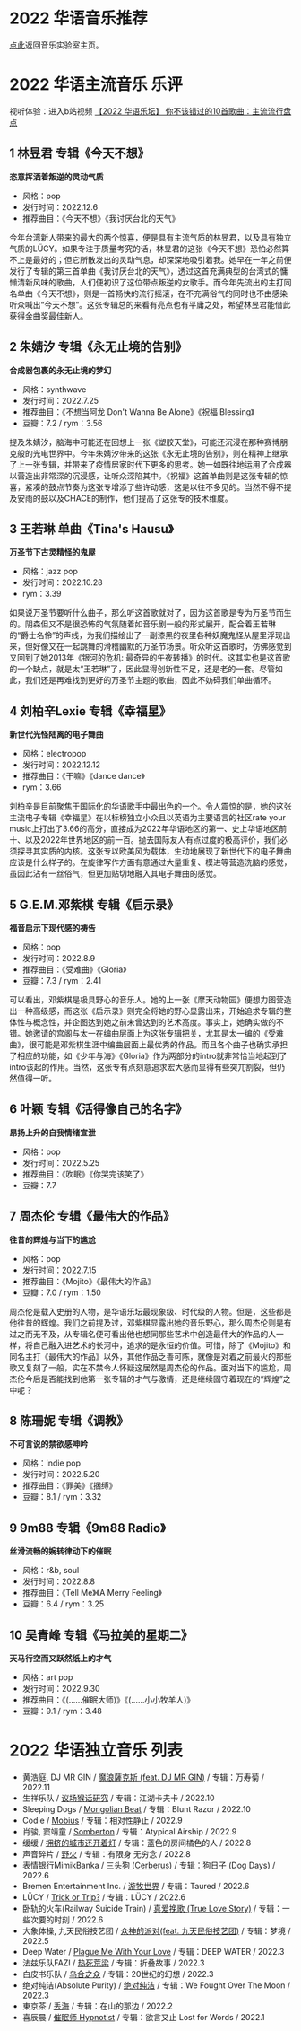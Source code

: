 # 2022 华语音乐推荐

[点此](https://lambdacdm.github.io/Music-Laboratory/)返回音乐实验室主页。

# 2022 华语主流音乐 乐评

视听体验：进入b站视频 [【2022 华语乐坛】 你不该错过的10首歌曲：主流流行盘点](https://www.bilibili.com/video/BV1dM41167xJ/)

## 1 林昱君 专辑《今天不想》
**恣意挥洒着叛逆的灵动气质**

* 风格：pop
* 发行时间：2022.12.6
* 推荐曲目：《今天不想》《我讨厌台北的天气》

今年台湾新人带来的最大的两个惊喜，便是具有主流气质的林昱君，以及具有独立气质的LÜCY。如果专注于质量考究的话，林昱君的这张《今天不想》恐怕必然算不上是最好的；但它所散发出的灵动气息，却深深地吸引着我。她早在一年之前便发行了专辑的第三首单曲《我讨厌台北的天气》，透过这首充满典型的台湾式的慵懒清新风味的歌曲，人们便初识了这位带点叛逆的女歌手。而今年先流出的主打同名单曲《今天不想》，则是一首畅快的流行摇滚，在不充满俗气的同时也不由感染听众喊出“今天不想”。这张专辑总的来看有亮点也有平庸之处，希望林昱君能借此获得金曲奖最佳新人。

## 2 朱婧汐 专辑《永无止境的告别》
**合成器包裹的永无止境的梦幻**

* 风格：synthwave
* 发行时间：2022.7.25
* 推荐曲目：《不想当阿龙 Don't Wanna Be Alone》《祝福 Blessing》
* 豆瓣：7.2 / rym：3.56

提及朱婧汐，脑海中可能还在回想上一张《塑胶天堂》，可能还沉浸在那种赛博朋克般的光电世界中。今年朱婧汐带来的这张《永无止境的告别》，则在精神上继承了上一张专辑，并带来了疫情居家时代下更多的思考。她一如既往地运用了合成器以营造出非常深的沉浸感，让听众深陷其中。《祝福》这首单曲则是这张专辑的惊喜，紧凑的鼓点节奏为这张专增添了些许动感，这是以往不多见的。当然不得不提及安雨的鼓以及CHACE的制作，他们提高了这张专的技术维度。

## 3 王若琳 单曲《Tina's Hausu》
**万圣节下古灵精怪的鬼屋**

* 风格：jazz pop
* 发行时间：2022.10.28
* rym：3.39

如果说万圣节要听什么曲子，那么听这首歌就对了，因为这首歌是专为万圣节而生的。阴森但又不是很恐怖的气氛随着如音乐剧一般的形式展开，配合着王若琳的“爵士名伶”的声线，为我们描绘出了一副漆黑的夜里各种妖魔鬼怪从屋里浮现出来，但好像又在一起跳舞的滑稽幽默的万圣节场景。听众听这首歌时，仿佛感觉到又回到了她2013年《银河的危机: 最奇异的午夜转播》的时代。这其实也是这首歌的一个缺点，就是太“王若琳”了，因此显得创新性不足，还是老的一套。尽管如此，我们还是再难找到更好的万圣节主题的歌曲，因此不妨碍我们单曲循环。

## 4 刘柏辛Lexie 专辑《幸福星》
**新世代光怪陆离的电子舞曲**

* 风格：electropop
* 发行时间：2022.12.12
* 推荐曲目：《干嘛》《dance dance》
* rym：3.66

刘柏辛是目前聚焦于国际化的华语歌手中最出色的一个。令人震惊的是，她的这张主流电子专辑《幸福星》在以标榜独立小众且以英语为主要语言的社区rate your music上打出了3.66的高分，直接成为2022年华语地区的第一、史上华语地区前十、以及2022年世界地区的前一百。抛去国际友人有点过度的极高评价，我们必须探寻其实质的内核。这张专以欧美风为载体，生动地展现了新世代下的电子舞曲应该是什么样子的。在旋律写作方面有意通过大量重复、模进等营造洗脑的感觉，虽因此沾有一丝俗气，但更加贴切地融入其电子舞曲的感觉。

## 5 G.E.M.邓紫棋 专辑《启示录》
**福音启示下现代感的祷告**

* 风格：pop
* 发行时间：2022.8.9
* 推荐曲目：《受难曲》《Gloria》
* 豆瓣：7.3 / rym：2.41

可以看出，邓紫棋是极具野心的音乐人。她的上一张《摩天动物园》便想力图营造出一种高级感，而这张《启示录》则完全将她的野心显露出来，开始追求专辑的整体性与概念性，并企图达到她之前未曾达到的艺术高度。事实上，她确实做的不错。她邀请的宫阁与太一在编曲层面上为这张专辑把关，尤其是太一编的《受难曲》，很可能是邓紫棋生涯中编曲层面上最优秀的作品。而且各个曲子也确实承担了相应的功能，如《少年与海》《Gloria》作为两部分的intro就非常恰当地起到了intro该起的作用。当然，这张专有点刻意追求宏大感而显得有些突兀割裂，但仍然值得一听。

## 6 叶颖 专辑《活得像自己的名字》
**昂扬上升的自我情绪宣泄**

* 风格：pop
* 发行时间：2022.5.25
* 推荐曲目：《吹眠》《你哭完该笑了》
* 豆瓣：7.7

## 7 周杰伦 专辑《最伟大的作品》
**往昔的辉煌与当下的尴尬**

* 风格：pop
* 发行时间：2022.7.15
* 推荐曲目：《Mojito》《最伟大的作品》
* 豆瓣：7.0 / rym：1.50

周杰伦是载入史册的人物，是华语乐坛最现象级、时代级的人物。但是，这些都是他往昔的辉煌。我们之前提及过，邓紫棋显露出她的音乐野心，那么周杰伦则是有过之而无不及，从专辑名便可看出他也想同那些艺术中创造最伟大的作品的人一样，将自己融入进艺术的长河中，追求的是永恒的价值。可惜，除了《Mojito》和同名主打《最伟大的作品》以外，其他作品乏善可陈，就像是对着之前最火的那些歌又复刻了一般，实在不禁令人怀疑这居然是周杰伦的作品。面对当下的尴尬，周杰伦今后是否能找到他第一张专辑的才气与激情，还是继续固守着现在的“辉煌”之中呢？

## 8 陈珊妮 专辑《调教》
**不可言说的禁欲感呻吟**

* 风格：indie pop
* 发行时间：2022.5.20
* 推荐曲目：《罪美》《捆缚》
* 豆瓣：8.1 / rym：3.32

## 9 9m88 专辑《9m88 Radio》
**丝滑流畅的婉转律动下的催眠**

* 风格：r&b, soul
* 发行时间：2022.8.8
* 推荐曲目：《Tell Me》《A Merry Feeling》
* 豆瓣：6.4 / rym：3.25

## 10 吴青峰 专辑《马拉美的星期二》
**天马行空而又跃然纸上的才气**

* 风格：art pop
* 发行时间：2022.9.30
* 推荐曲目：《(......催眠大师)》《(......小小牧羊人)》
* 豆瓣：9.1 / rym：3.48

# 2022 华语独立音乐 列表
* 黄浩庭, DJ MR GIN / [魔浪薩克斯 (feat. DJ MR GIN)](http://music.163.com/song?id=1995441095&userid=477097094) / 专辑：万寿菊 / 2022.11
* 生祥乐队 / [议场猴话研究](http://music.163.com/song?id=1990760478&userid=477097094) / 专辑：江湖卡夫卡 / 2022.10
* Sleeping Dogs / [Mongolian Beat](http://music.163.com/song?id=1985847772&userid=477097094) / 专辑：Blunt Razor / 2022.10
* Codie / [Mobius](http://music.163.com/song?id=1983259657&userid=477097094) / 专辑：相对性静止 / 2022.9
* 肖骏, 窦靖童 / [Somberton](http://music.163.com/song?id=1983688959&userid=477097094) / 专辑：Atypical Airship / 2022.9
* 缓缓 / [拥挤的城市还开着灯](http://music.163.com/song?id=1968773303&userid=477097094) / 专辑：蓝色的房间橘色的人 / 2022.8
* 声音碎片 / [野火](https://music.163.com/song?id=1952018809&userid=477097094) / 专辑：有限身 无穷念 / 2022.8
* 表情银行MimikBanka / [三头狗 (Cerberus)](http://music.163.com/song?id=1958971863&userid=477097094) / 专辑：狗日子 (Dog Days) / 2022.6
* Bremen Entertainment Inc. / [游牧世界](http://music.163.com/song?id=1958439854&userid=477097094) / 专辑：Taured / 2022.6
* LÜCY / [Trick or Trip?](http://music.163.com/song?id=1954144216&userid=477097094) / 专辑：LÜCY / 2022.6
* 卧轨的火车(Railway Suicide Train) / [真爱挽歌 (True Love Story)](http://music.163.com/song?id=1954980768&userid=477097094) / 专辑：一些次要的时刻 / 2022.6
* 大象体操, 九天民俗技艺团 / [众神的派对(feat. 九天民俗技艺团)](http://music.163.com/song?id=1946177368&userid=477097094) / 专辑：梦境 / 2022.5
* Deep Water / [Plague Me With Your Love](http://music.163.com/song?id=1930453738&userid=477097094) / 专辑：DEEP WATER / 2022.3 
* 法兹乐队FAZI / [热死荒梁](http://music.163.com/song?id=1929356873&userid=477097094) / 专辑：折叠故事 / 2022.3
* 白皮书乐队 / [乌合之众](http://music.163.com/song?id=1930204689&userid=477097094) / 专辑：20世纪的幻想  / 2022.3
* 绝对纯洁(Absolute Purity) / [绝对纯洁](http://music.163.com/song?id=1924224270&userid=477097094) / 专辑：We Fought Over The Moon / 2022.3
* 東京茶 / [丢海](http://music.163.com/song?id=1915572261&userid=477097094) / 专辑：在山的那边 / 2022.2
* 喜辰晨 / [催眠师 Hypnotist](http://music.163.com/song?id=1915558268&userid=477097094) / 专辑：欲言又止 Lost for Words / 2022.1
<!-- * G.E.M.邓紫棋 / [受难曲](http://music.163.com/song?id=1970559946&userid=477097094) / 专辑：启示录 / 2022.9 -->
<!-- * 9m88, DJ MITSU THE BEATS / [Tell Me](http://music.163.com/song?id=1961720583&userid=477097094) / 专辑：9m88 Radio / 2022.8 -->
<!-- * 朱婧汐Akini Jing, Chace / 不想当阿龙 Don't Wanna Be Alone / 专辑：永无止境的告别 Endless Farewell / 2022.7 -->
<!-- * 周杰伦 / Mojito / 专辑：最伟大的作品 / 2022.7 -->
<!-- * 叶颖 / [吹眠](http://music.163.com/song?id=1947086457&userid=477097094) / 专辑：活得像自己的名字 / 2022.5 -->
<!-- * 陈珊妮 / [罪美](http://music.163.com/song?id=1948826157&userid=477097094) / 专辑：调教 / 2022.5 -->
<!-- * 吴青峰 / (......小小牧羊人) (feat. 微光古乐集) / 专辑：马拉美的星期二 / 2022.9 -->
<!-- * 宫阁 / [人间会一如平常](http://music.163.com/song?id=1499175682&userid=477097094) / 专辑：幻日年代 / 2022.8 -->
<!-- * 鬼否 / [超真实生态瓶](http://music.163.com/song?id=1919214172&userid=477097094) / 单曲：超真实生态瓶 / 2022.2 -->
<!-- * VH (Vast & Hazy) / [全员病态就没人算怪胎](http://music.163.com/song?id=1907752577&userid=477097094) / 专辑：文明 / 2022.1 -->
